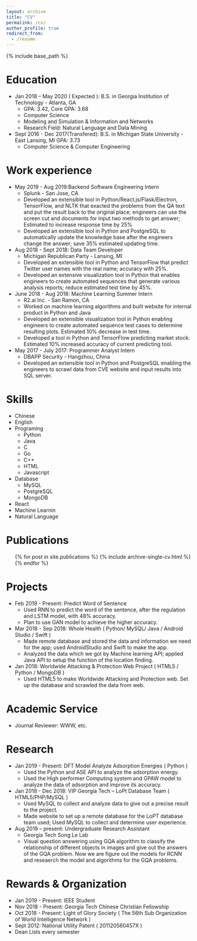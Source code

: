```yaml
---
layout: archive
title: "CV"
permalink: /cv/
author_profile: true
redirect_from:
  - /resume
---
```


{% include base_path %}

Education
======
* Jan 2018 – May 2020 ( Expected ): B.S. in Georgia Institution of Technology - Atlanta, GA    
  * GPA: 3.42, Core GPA: 3.68
  * Computer Science
  * Modeling and Simulation & Information and Networks
  * Research Field: Natural Language and Data Mining
* Sept 2016 - Dec 2017(Transfered): B.S. in Michigan State University - East Lansing, MI	    GPA: 3.73           
  * Computer Science & Computer Engineering

Work experience
======
* May 2019 - Aug 2019:Backend Software Engineering Intern                     	                       
   * Splunk - San Jose, CA     
   * Developed an extensible tool in Python/React.js/Flask/Electron, TensorFlow, and NLTK that exacted the problems from the QA text and put the result back to the original place; engineers can use the screen cut and documents for input two methods to get answer; Estimated to increase response time by 25% 
   * Developed an extensible tool in Python and PostgreSQL to automatically update the knowledge base after the engineers change the answer; save 35% estimated updating time.
* Aug 2018 - Sept 2018: Data Team Developer                                                            
  * Michigan Republican Party - Lansing, MI
  * Developed an extensible tool in Python and TensorFlow that predict Twitter user names with the real name; accuracy with 25%.
  * Developed an extensive visualization tool in Python that enables engineers to create automated sequences that generate various analysis reports; reduce estimated test time by 45%.
* June 2018 - Aug 2018: Machine Learning Summer Intern                                       
  *  R2.ai Inc. - San Ramon, CA	
  * Worked on machine learning algorithms and built website for internal product in Python and Java
  * Developed an extensible visualization tool in Python enabling engineers to create automated sequence test cases to determine resulting plots. Estimated 10% decrease in test time.
  * Developed a tool in Python and TensorFlow predicting market stock. Estimated 10% increased accuracy of current predicting tool.
* May 2017 - July 2017: Programmer Analyst Intern                                            
  * DBAPP Security - Hangzhou, China	                                                                
  * Developed an extensible tool in Python and PostgreSQL enabling the engineers to scrawl data from CVE website and input results into SQL server.


  
Skills
======
* Chinese
* English
* Programing
  * Python
  * Java
  * C
  * Go
  * C++
  * HTML
  * Javascript
* Database
  * MySQL
  * PostgreSQL
  * MongoDB
* React
* Machine Learnin
* Natural Language


Publications
======
  <ul>{% for post in site.publications %}
    {% include archive-single-cv.html %}
  {% endfor %}</ul>
  
Projects
======
* Feb 2019 - Present: Predict Word of Sentence 	                    
    * Used RNN to predict the word of the sentence, after the regulation and LSTM model, with 48% accuracy.
    * Plan to use GAN model to achieve the higher accuracy.
* Mar 2018 - Sep 2018: Whole Health ( Python/ MySQL/ Java / Android Studio / Swift )  
    * Made remote database and stored the data and information we need for the app; used AndroidStudio and Swift to make the app.
    * Analyzed the data which we got by Machine learning API; applied Java API to setup the function of the location finding.
* Jan 2018: Worldwide Attacking & Protection Web Project ( HTML5 / Python / MongoDB )  
    * Used HTML5 to make Worldwide Attacking and Protection web. Set up the database and scrawled the data from web.

Academic Service
======
* Journal Reviewer:  WWW, etc.

Research
======
* Jan 2019 - Present: DFT Model Analyze Adsorption Energies ( Python )                                 
    * Used the Python and ASE API to analyze the adsorption energy.
    * Used the High performer Computing system and GPAW model to analyze the data of adsorption and improve its accuracy.
* Jan 2018 - Dec 2018: VIP Georgia Tech – LoPt Database Team ( HTML5/PHP/MySQL )        
    * Used MySQL to collect and analyze data to give out a precise result to the project.
    * Made website to set up a remote database for the LoPT database team used; Used MySQL to collect and determine user experience.
* Aug 2019 – present: Undergraduate Research Assistant 
    * Georgia Tech Song Le Lab                  
    * Visual question answering using GQA algorithm to classify the relationship of different objects in images and give out the answers of the GQA problem. Now we are figure out the models for RCNN and reseaerch the model and algorithms for the GQA problems.

Rewards & Organization
======
* Jan 2019 - Present: IEEE Student        	
* Nov 2018 - Present: Georgia Tech Chinese Christian Fellowship       
* Oct 2018 - Present: Light of Glory Society ( The 56th Sub Organization of World Intelligence Network )        
* Sept 2012: National Utility Patent ( 201120560457X )             
* Dean Lists every semester                   




